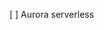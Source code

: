 <!-- https://docs.aws.amazon.com/toolkit-for-visual-studio/latest/user-guide/lambda-creating-project-in-visual-studio.html -->



[ ] Aurora serverless
